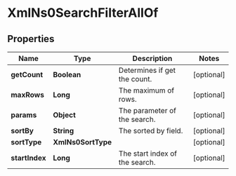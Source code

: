 

# XmlNs0SearchFilterAllOf

## Properties

Name | Type | Description | Notes
------------ | ------------- | ------------- | -------------
**getCount** | **Boolean** | Determines if get the count. |  [optional]
**maxRows** | **Long** | The maximum of rows. |  [optional]
**params** | **Object** | The parameter of the search. |  [optional]
**sortBy** | **String** | The sorted by field. |  [optional]
**sortType** | **XmlNs0SortType** |  |  [optional]
**startIndex** | **Long** | The start index of the search. |  [optional]



